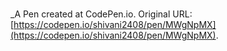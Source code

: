 # 
 _A Pen created at CodePen.io. Original URL: [https://codepen.io/shivani2408/pen/MWgNpMX](https://codepen.io/shivani2408/pen/MWgNpMX).

 